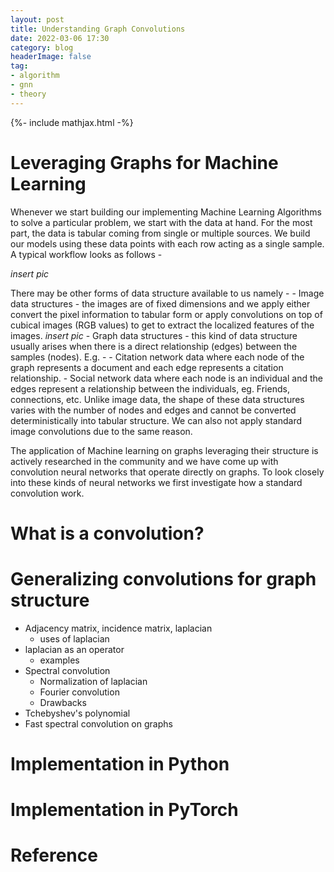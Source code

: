 ```yaml
---
layout: post
title: Understanding Graph Convolutions
date: 2022-03-06 17:30
category: blog
headerImage: false
tag:
- algorithm
- gnn
- theory
---
```


{%- include mathjax.html -%}

# Leveraging Graphs for Machine Learning

Whenever we start building our implementing Machine Learning Algorithms to solve a particular problem, we start with the data at hand. For the most part, the data is tabular coming from single or multiple sources. We build our models using these data points with each row acting as a single sample. A typical workflow looks as follows - 

*insert pic*

There may be other forms of data structure available to us namely - 
    - Image data structures - the images are of fixed dimensions and we apply either convert the pixel information to tabular form or apply convolutions on top of cubical images (RGB values) to get to extract the localized features of the images.
    *insert pic*
    - Graph data structures - this kind of data structure usually arises when there is a direct relationship (edges) between the samples (nodes). E.g. - 
        - Citation network data where each node of the graph represents a document and each edge represents a citation relationship.
        - Social network data where each node is an individual and the edges represent a relationship between the individuals, eg. Friends, connections, etc. Unlike image data, the shape of these data structures varies with the number of nodes and edges and cannot be converted deterministically into tabular structure. We can also not apply standard image convolutions due to the same reason.

The application of Machine learning on graphs leveraging their structure is actively researched in the community and we have come up with convolution neural networks that operate directly on graphs. To look closely into these kinds of neural networks we first investigate how a standard convolution work.

# What is a convolution?

# Generalizing convolutions for graph structure

- Adjacency matrix, incidence matrix, laplacian 
    - uses of laplacian
- laplacian as an operator 
    - examples 
- Spectral convolution 
    - Normalization of laplacian 
    - Fourier convolution
    - Drawbacks
- Tchebyshev's polynomial 
- Fast spectral convolution on graphs 


# Implementation in Python

# Implementation in PyTorch


# Reference
